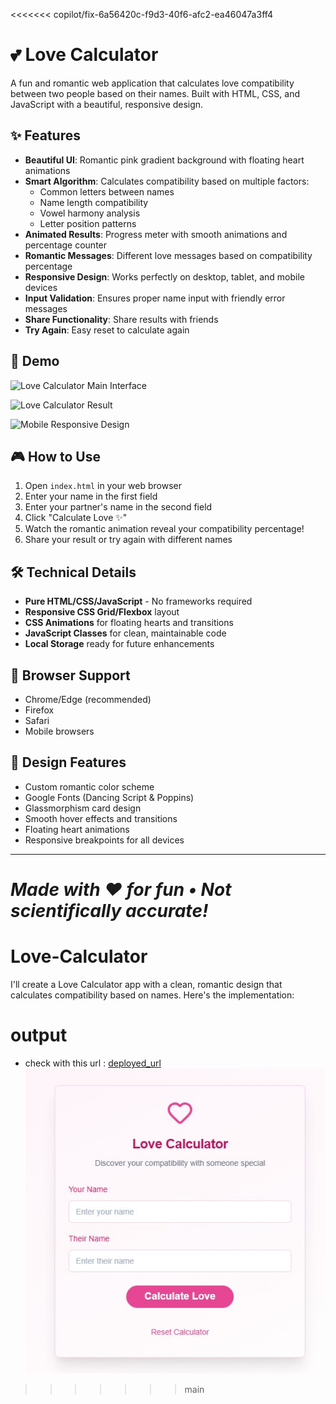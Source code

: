 <<<<<<< copilot/fix-6a56420c-f9d3-40f6-afc2-ea46047a3ff4
# 💕 Love Calculator

A fun and romantic web application that calculates love compatibility between two people based on their names. Built with HTML, CSS, and JavaScript with a beautiful, responsive design.

## ✨ Features

- **Beautiful UI**: Romantic pink gradient background with floating heart animations
- **Smart Algorithm**: Calculates compatibility based on multiple factors:
  - Common letters between names
  - Name length compatibility  
  - Vowel harmony analysis
  - Letter position patterns
- **Animated Results**: Progress meter with smooth animations and percentage counter
- **Romantic Messages**: Different love messages based on compatibility percentage
- **Responsive Design**: Works perfectly on desktop, tablet, and mobile devices
- **Input Validation**: Ensures proper name input with friendly error messages
- **Share Functionality**: Share results with friends
- **Try Again**: Easy reset to calculate again

## 🚀 Demo

![Love Calculator Main Interface](https://github.com/user-attachments/assets/728eb5d7-9b52-4a47-bbdf-42492782f6c4)

![Love Calculator Result](https://github.com/user-attachments/assets/224b7f8b-5ef2-4213-bee9-f4fb7f293a57)

![Mobile Responsive Design](https://github.com/user-attachments/assets/3f845590-d59c-4b4d-a05d-ca1f60ef8141)

## 🎮 How to Use

1. Open `index.html` in your web browser
2. Enter your name in the first field
3. Enter your partner's name in the second field  
4. Click "Calculate Love ✨"
5. Watch the romantic animation reveal your compatibility percentage!
6. Share your result or try again with different names

## 🛠️ Technical Details

- **Pure HTML/CSS/JavaScript** - No frameworks required
- **Responsive CSS Grid/Flexbox** layout
- **CSS Animations** for floating hearts and transitions
- **JavaScript Classes** for clean, maintainable code
- **Local Storage** ready for future enhancements

## 📱 Browser Support

- Chrome/Edge (recommended)
- Firefox
- Safari
- Mobile browsers

## 🎨 Design Features

- Custom romantic color scheme
- Google Fonts (Dancing Script & Poppins)
- Glassmorphism card design
- Smooth hover effects and transitions
- Floating heart animations
- Responsive breakpoints for all devices

---

*Made with ❤️ for fun • Not scientifically accurate!*
=======
# Love-Calculator
I'll create a Love Calculator app with a clean, romantic design that calculates compatibility based on names. Here's the implementation:

# output
- check with this url : [deployed_url](https://llamacoder.together.ai/share/v2/B4PwAm35JdtYxFEr)
![output](Screenshot%202025-09-21%20104731.jpg)
 
>>>>>>> main
